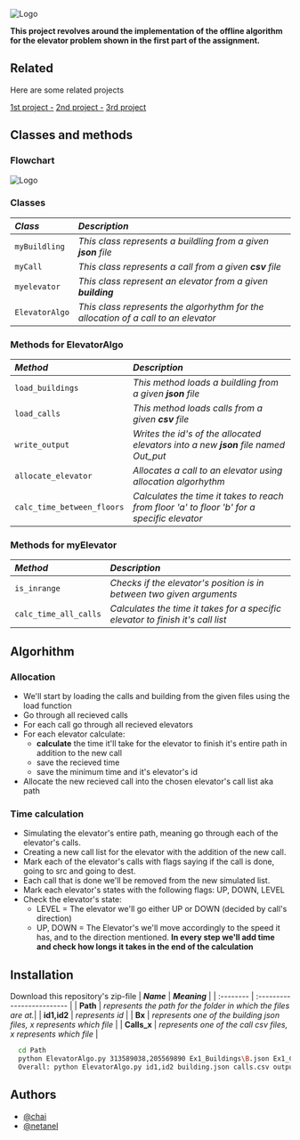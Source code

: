 
![Logo](https://dcassetcdn.com/design_img/838187/464630/464630_4966391_838187_image.jpg)



**This project revolves around the implementation of the offline algorithm
for the elevator problem shown in the first part of the assignment.**




## Related

Here are some related projects

[1st project -](https://www.hellocodeclub.com/design-elevator-system-java/)
[2nd project -](https://thinksoftware.medium.com/elevator-system-design-a-tricky-technical-interview-question-116f396f2b1c)
[3rd project](https://medium.com/geekculture/system-design-elevator-system-design-interview-question-6e8d03ce1b44)



## Classes and methods

### Flowchart
![Logo](https://cdn.discordapp.com/attachments/248128879733112833/911369124159049748/MyChart.png)

### Classes
| ***Class*** | ***Description***                |
| :-------- | :------------------------- |
| `myBuildling` | *This class represents a buildling from a given **json** file* |
| `myCall` | *This class represents a call from a given **csv** file* |
| `myelevator` | *This class represent an elevator from a given **building*** |
| `ElevatorAlgo` | *This class represents the algorhythm for the allocation of a call to an elevator* |

### Methods for ElevatorAlgo

| ***Method*** | ***Description***                       |
| :-------- | :-------------------------------- |
| `load_buildings` | *This method loads a buildling from a given **json** file* |
| `load_calls` | *This method loads calls from a given **csv** file* |
| `write_output` | *Writes the id's of the allocated elevators into a new **json** file named Out_put* |
| `allocate_elevator` | *Allocates a call to an elevator using allocation algorhythm* |
| `calc_time_between_floors` | *Calculates the time it takes to reach from floor 'a' to floor 'b' for a specific elevator* |

### Methods for myElevator

| ***Method*** | ***Description***                       |
| :-------- | :-------------------------------- |
| `is_inrange` | *Checks if the elevator's position is in between two given arguments* | 
| `calc_time_all_calls` | *Calculates the time it takes for a specific elevator to finish it's call list* |

## Algorhithm

### Allocation
* We'll start by loading the calls and building from the given files using the load function
* Go through all recieved calls
* For each call go through all recieved elevators
* For each elevator calculate:
    * **calculate** the time it'll take for the elevator to finish it's entire path in addition to the new call
    * save the recieved time
    * save the minimum time and it's elevator's id
* Allocate the new recieved call into the chosen elevator's call list aka path

### Time calculation
* Simulating the elevator's entire path, meaning go through each of the elevator's calls.  
* Creating a new call list for the elevator with the addition of the new call.
* Mark each of the elevator's calls with flags saying if the call is done, going to src and going to dest.
* Each call that is done we'll be removed from the new simulated list.
* Mark each elevator's states with the following flags: UP, DOWN, LEVEL
* Check the elevator's state:
    * LEVEL = The elevator we'll go either UP or DOWN (decided by call's direction)
    * UP, DOWN = The Elevator's we'll move accordingly to the speed it has, and to the direction mentioned.
**In every step we'll add time and check how longs it takes in the end of the calculation**




## Installation
Download this repository's zip-file
| ***Name*** | ***Meaning***                |
| :-------- | :------------------------- |
| **Path** | *represents the path for the folder in which the files are at.*|
| **id1,id2** | *represents id* |
| **Bx** | *represents one of the building json files, x represents which file* |
| **Calls_x** | *represents one of the call csv files, x represents which file* |



```bash
  cd Path
  python ElevatorAlgo.py 313589038,205569890 Ex1_Buildings\B.json Ex1_Calls/Calls_.csv Ex1_Calls/out_put_a.csv
  Overall: python ElevatorAlgo.py id1,id2 building.json calls.csv output.csv
```
    
## Authors

- [@chai](https://github.com/chai9l)
- [@netanel](https://github.com/Netanel94)

